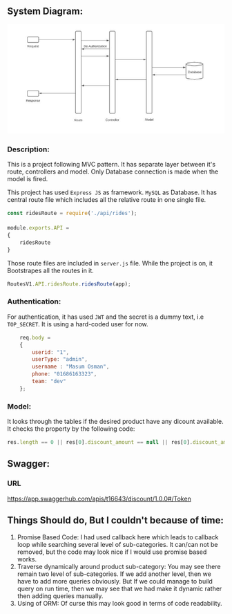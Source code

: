## System Diagram:
![alt text](https://github.com/Masum-Osman/node-frame/blob/master/Diagram.JPG?raw=true)

### Description:
This is a project following MVC pattern.
It has separate layer between it's route, controllers and model. 
Only Database connection is made when the model is fired.

This project has used `Express JS` as framework. `MySQL` as Database.
It has central route file which includes all the relative route in one single file.
```javascript
const ridesRoute = require('./api/rides');

module.exports.API =
{
    ridesRoute
}
```
Those route files are included in `server.js` file. While the project is on, it Bootstrapes all the routes in it.
```javascript
RoutesV1.API.ridesRoute.ridesRoute(app);
```
### Authentication:
For authentication, it has used `JWT` and the secret is a dummy text, i.e `TOP_SECRET`.
It is using a hard-coded user for now. 
```javascript
    req.body = 
    {
        userid: "1",
        userType: "admin",
        username : "Masum Osman",
        phone: "01686163323",
        team: "dev"
    };
```

### Model:
It looks through the tables if the desired product have any dicount available. It checks the property by the following code:
```javascript
res.length == 0 || res[0].discount_amount == null || res[0].discount_amount == 0
```
## Swagger:
### URL
https://app.swaggerhub.com/apis/t16643/discount/1.0.0#/Token


## Things Should do, But I couldn't because of time:

1. Promise Based Code:
    I had used callback here which leads to callback loop while searching several level of sub-categories. It can/can not be removed, but the code may look nice if I would use promise based works.
2. Traverse dynamically around product sub-category:
    You may see there remain two level of sub-categories. If we add another level, then we have to add more queries obviously. But If we could manage to build query on run time, then we may see that we had make it dynamic rather then adding queries manually.
4. Using of ORM: 
    Of curse this may look good in terms of code readability.